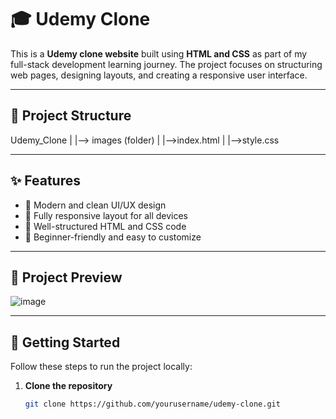 # 🎓 Udemy Clone

This is a **Udemy clone website** built using **HTML and CSS** as part of my full-stack development learning journey. The project focuses on structuring web pages, designing layouts, and creating a responsive user interface.

---

## 📂 Project Structure

Udemy_Clone
|
|--> images (folder)
|
|-->index.html
|
|-->style.css


---

## ✨ Features  

- 🎨 Modern and clean UI/UX design  
- 📱 Fully responsive layout for all devices  
- 🔹 Well-structured HTML and CSS code  
- 🚀 Beginner-friendly and easy to customize  

---

## 📸 Project Preview  

![image](https://github.com/user-attachments/assets/87120a23-a118-4afc-aab9-0efbbaa044ec)


---

## 🚀 Getting Started  

Follow these steps to run the project locally:  

1. **Clone the repository**  
   ```bash
   git clone https://github.com/yourusername/udemy-clone.git

